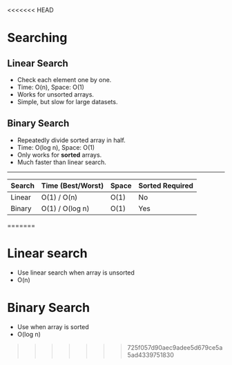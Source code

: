 <<<<<<< HEAD
# Searching

## Linear Search

- Check each element one by one.
- Time: O(n), Space: O(1)
- Works for unsorted arrays.
- Simple, but slow for large datasets.

## Binary Search

- Repeatedly divide sorted array in half.
- Time: O(log n), Space: O(1)
- Only works for **sorted** arrays.
- Much faster than linear search.

---

| Search | Time (Best/Worst) | Space | Sorted Required |
| ------ | ----------------- | ----- | --------------- |
| Linear | O(1) / O(n)       | O(1)  | No              |
| Binary | O(1) / O(log n)   | O(1)  | Yes             |
=======
# Linear search

- Use linear search when array is unsorted
- O(n)

# Binary Search

- Use when array is sorted
- O(log n)
>>>>>>> 725f057d90aec9adee5d679ce5a5ad4339751830
